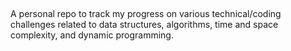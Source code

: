 ##
A personal repo to track my progress on various technical/coding challenges related to data structures, algorithms, time and space complexity, and dynamic programming.